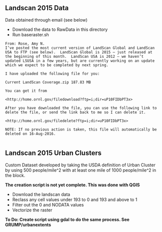 Landscan 2015 Data
--------------------


Data obtained through email (see below)

 - Download the data to RawData in this directory 
 - Run baseraster.sh


```
From: Rose, Amy N. 
I’ve posted the most current version of LandScan Global and LandScan USA to FTP (see below).  LandScan Global is 2015 – just released at the beginning of this month.  LandScan USA is 2012 – we haven’t updated LSUSA in a few years, but are currently working on an update which we expect to be completed by next spring.
 
I have uploaded the following file for you:

Current LandScan Coverage.zip 187.83 MB

You can get it from

<http://home.ornl.gov/filedownload?ftp=i;dir=uP10FIDbPT3x>

After you have downloaded the file, you can use the following link to delete the file, or send the link back to me so I can delete it.

<http://home.ornl.gov/filedelete?ftp=i;dir=uP10FIDbPT3x>

NOTE: If no previous action is taken, this file will automatically be deleted on 16-Aug-2016.


```





Landscan 2015 Urban Clusters
--------------------

Custom Dataset developed by taking the USDA definition of Urban Cluster by
using 500 people/mile^2 with at least one mile of 1000 people/mile^2 in the block.

**The creation script is not yet complete.  This was done with QGIS**

 - Download the landscan data
 - Reclass any cell values under 193 to 0 and 193 and above to 1
 - Filter out the 0 and NODATA values
 - Vectorize the raster

**To Do: Create script using gdal to do the same process.  See GRUMP/urbanextents**